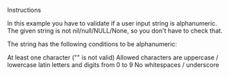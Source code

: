 Instructions

In this example you have to validate if a user input string is alphanumeric. The given string is not nil/null/NULL/None, so you don't have to check that.

The string has the following conditions to be alphanumeric:

At least one character ("" is not valid)
Allowed characters are uppercase / lowercase latin letters and digits from 0 to 9
No whitespaces / underscore